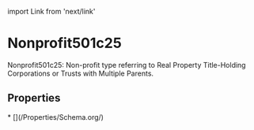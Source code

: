 import Link from 'next/link'

# Nonprofit501c25

Nonprofit501c25: Non-profit type referring to Real Property Title-Holding Corporations or Trusts with Multiple Parents.

## Properties

<Grid>
* [](/Properties/Schema.org/)

</Grid>


